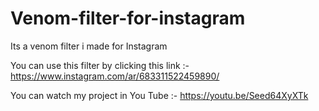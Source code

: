 # Venom-filter-for-instagram
Its a venom filter i made for Instagram

You can use this filter by clicking this link :- https://www.instagram.com/ar/683311522459890/

You can watch my project in You Tube :- https://youtu.be/Seed64XyXTk

